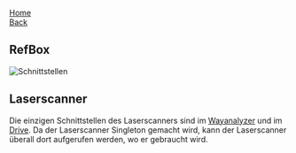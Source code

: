 [Home](home)  
[Back](KonzeptMF)  
## RefBox
![Schnittstellen](https://gitlab.com/solidus/hefei/uploads/4a7cd0b9b5cf1010b0687d039165404a/Schnittstellen.png)

## Laserscanner
Die einzigen Schnittstellen des Laserscanners sind im [Wayanalyzer](Wayanalyzer) und im [Drive](Drive). Da der Laserscanner Singleton gemacht wird, kann der Laserscanner überall dort aufgerufen werden, wo er gebraucht wird.